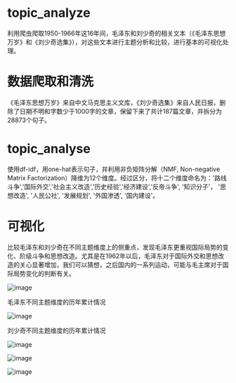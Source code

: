 # topic_analyze

利用爬虫爬取1950-1966年这16年间，毛泽东和刘少奇的相关文本（《毛泽东思想万岁》和《刘少奇选集》），对这些文本进行主题分析和比较，进行基本的可视化处理。

# 数据爬取和清洗

《毛泽东思想万岁》来自中文马克思主义文库，《刘少奇选集》来自人民日报，删除了日期不明和字数少于1000字的文章，保留下来了共计187篇文章，并拆分为28873个句子。

# topic_analyse

使用df-idf，用one-hat表示句子，并利用非负矩阵分解（NMF, Non-negative Matrix Factorization）降维为12个维度。经过区分，将十二个维度命名为：'路线斗争','国际外交','社会主义改造','历史经验','经济建设','反帝斗争', '知识分子'， '思想改造', '人民公社', '发展规划', '外国渗透', '国内建设'。

# 可视化

比较毛泽东和刘少奇在不同主题维度上的侧重点，发现毛泽东更重视国际局势的变化、阶级斗争和思想改造。尤其是在1962年以后，毛泽东对于国际外交和思想改造的关心显著增加，我们可以猜想，之后国内的一系列运动，可能与毛主席对于国际局势变化的判断有关。

![image](https://github.com/qiangjiaodeyugang/topic_analyze/blob/main/image/%E4%B8%BB%E9%A2%98%E5%8D%A0%E6%AF%94%E6%AF%94%E8%BE%83.png)

毛泽东不同主题维度的历年累计情况

![image](https://github.com/qiangjiaodeyugang/topic_analyze/blob/main/image/%E6%AF%9B%E6%B3%BD%E4%B8%9C%E9%80%90%E5%B9%B4%E7%B4%AF%E8%AE%A1%E5%8F%98%E5%8C%96.png)

刘少奇不同主题维度的历年累计情况

![image](https://github.com/qiangjiaodeyugang/topic_analyze/blob/main/image/%E5%88%98%E5%B0%91%E5%A5%87%E9%80%90%E5%B9%B4%E7%B4%AF%E8%AE%A1%E5%8F%98%E5%8C%96.png)


![image](https://github.com/qiangjiaodeyugang/topic_analyze/blob/main/image/%E5%9B%BD%E5%86%85%E5%BB%BA%E8%AE%BE.png)


![image](https://github.com/qiangjiaodeyugang/topic_analyze/blob/main/image/%E6%80%9D%E6%83%B3%E6%94%B9%E9%80%A0.png)


